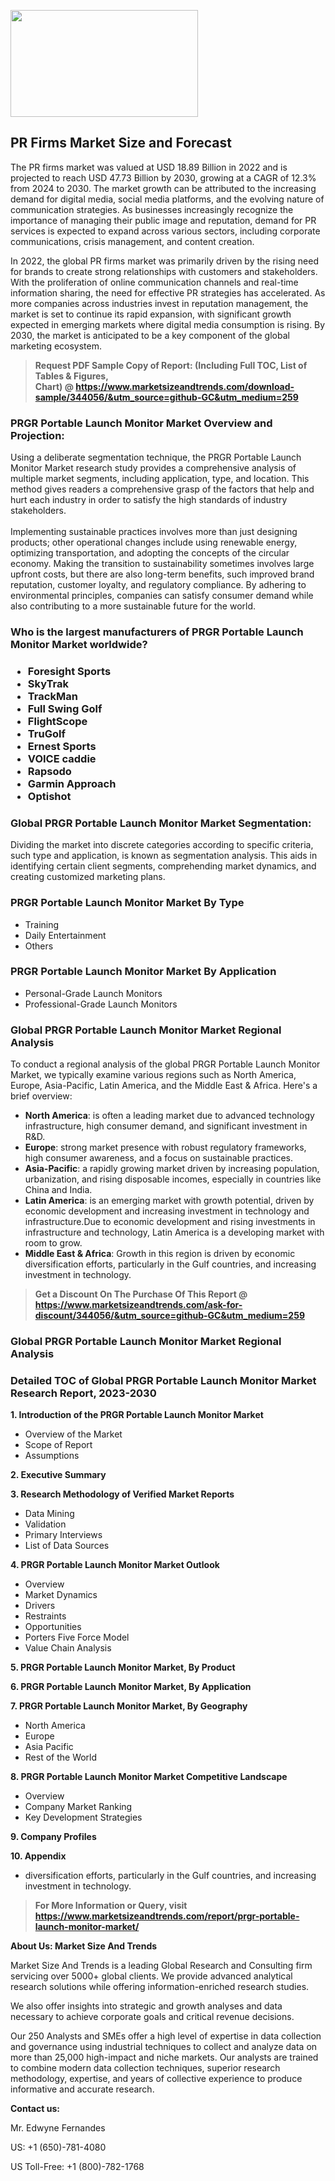 <p><img class="alignnone size-medium wp-image-20088" src="https://ffe5etoiles.com/wp-content/uploads/2024/12/MST1-300x171.png" alt="" width="300" height="171" /></p><h2>PR Firms Market Size and Forecast</h2><p>The PR firms market was valued at USD 18.89 Billion in 2022 and is projected to reach USD 47.73 Billion by 2030, growing at a CAGR of 12.3% from 2024 to 2030. The market growth can be attributed to the increasing demand for digital media, social media platforms, and the evolving nature of communication strategies. As businesses increasingly recognize the importance of managing their public image and reputation, demand for PR services is expected to expand across various sectors, including corporate communications, crisis management, and content creation.</p><p>In 2022, the global PR firms market was primarily driven by the rising need for brands to create strong relationships with customers and stakeholders. With the proliferation of online communication channels and real-time information sharing, the need for effective PR strategies has accelerated. As more companies across industries invest in reputation management, the market is set to continue its rapid expansion, with significant growth expected in emerging markets where digital media consumption is rising. By 2030, the market is anticipated to be a key component of the global marketing ecosystem.</p></p><blockquote id="" class=""><strong>Request PDF Sample Copy of Report: (Including Full TOC, List of Tables &amp; Figures, Chart)&nbsp;@&nbsp;<strong><a href="https://www.marketsizeandtrends.com/download-sample/344056/&utm_source=github-GC&utm_medium=259" target="_blank">https://www.marketsizeandtrends.com/download-sample/344056/&utm_source=github-GC&utm_medium=259</a></strong></strong></blockquote><h3 id="" class="">PRGR Portable Launch Monitor Market&nbsp;Overview and Projection:</h3><p id="" class="">Using a deliberate segmentation technique, the PRGR Portable Launch Monitor Market research study provides a comprehensive analysis of multiple market segments, including application, type, and location. This method gives readers a comprehensive grasp of the factors that help and hurt each industry in order to satisfy the high standards of industry stakeholders. <br /> <br />Implementing sustainable practices involves more than just designing products; other operational changes include using renewable energy, optimizing transportation, and adopting the concepts of the circular economy. Making the transition to sustainability sometimes involves large upfront costs, but there are also long-term benefits, such improved brand reputation, customer loyalty, and regulatory compliance. By adhering to environmental principles, companies can satisfy consumer demand while also contributing to a more sustainable future for the world.</p><h3 id="" class="">Who is the largest manufacturers of&nbsp;PRGR Portable Launch Monitor Market worldwide?</h3><h3 class=""><p><ul><li>Foresight Sports </li><li> SkyTrak </li><li> TrackMan </li><li> Full Swing Golf </li><li> FlightScope </li><li> TruGolf </li><li> Ernest Sports </li><li> VOICE caddie </li><li> Rapsodo </li><li> Garmin Approach </li><li> Optishot</li></ul></p></h3><h3 id="" class="">Global&nbsp;PRGR Portable Launch Monitor Market Segmentation:</h3><p id="" class="">Dividing the market into discrete categories according to specific criteria, such type and application, is known as segmentation analysis. This aids in identifying certain client segments, comprehending market dynamics, and creating customized marketing plans.</p><h3 id="" class="">PRGR Portable Launch Monitor Market&nbsp;By Type</h3><p><p><ul><li>Training</li><li> Daily Entertainment</li><li> Others</p></li></ul></p></p><h3 id="" class="">PRGR Portable Launch Monitor Market&nbsp;By Application</h3><p class=""><p><ul><li>Personal-Grade Launch Monitors</li><li> Professional-Grade Launch Monitors</li></ul></p></p><h3 id="" class="">Global PRGR Portable Launch Monitor Market Regional Analysis</h3><p id="" class="">To conduct a regional analysis of the global PRGR Portable Launch Monitor Market, we typically examine various regions such as North America, Europe, Asia-Pacific, Latin America, and the Middle East &amp; Africa. Here's a brief overview:</p><ul><li><strong>North America</strong>: is often a leading market due to advanced technology infrastructure, high consumer demand, and significant investment in R&amp;D.</li><li><strong>Europe</strong>: strong market presence with robust regulatory frameworks, high consumer awareness, and a focus on sustainable practices.</li><li><strong>Asia-Pacific</strong>: a rapidly growing market driven by increasing population, urbanization, and rising disposable incomes, especially in countries like China and India.</li><li><strong>Latin America</strong>: is an emerging market with growth potential, driven by economic development and increasing investment in technology and infrastructure.Due to economic development and rising investments in infrastructure and technology, Latin America is a developing market with room to grow.</li><li><strong>Middle East &amp; Africa</strong>: Growth in this region is driven by economic diversification efforts, particularly in the Gulf countries, and increasing investment in technology.</li></ul><blockquote id="" class=""><strong>Get a Discount On The Purchase Of This Report @ <strong><a href="https://www.marketsizeandtrends.com/ask-for-discount/344056/&utm_source=github-GC&utm_medium=259" target="_blank">https://www.marketsizeandtrends.com/ask-for-discount/344056/&utm_source=github-GC&utm_medium=259</a></strong></strong></blockquote><h3 id="" class="">Global PRGR Portable Launch Monitor Market Regional Analysis</h3><h3 id="" class="">Detailed TOC of Global PRGR Portable Launch Monitor Market Research Report, 2023-2030</h3><p id="" class=""><strong>1. Introduction of the PRGR Portable Launch Monitor Market</strong></p><ul><li>Overview of the Market</li><li>Scope of Report</li><li>Assumptions</li></ul><p id="" class=""><strong>2. Executive Summary</strong></p><p id="" class=""><strong>3. Research Methodology of Verified Market Reports</strong></p><ul><li>Data Mining</li><li>Validation</li><li>Primary Interviews</li><li>List of Data Sources</li></ul><p id="" class=""><strong>4. PRGR Portable Launch Monitor Market Outlook</strong></p><ul><li>Overview</li><li>Market Dynamics</li><li>Drivers</li><li>Restraints</li><li>Opportunities</li><li>Porters Five Force Model</li><li>Value Chain Analysis</li></ul><p id="" class=""><strong>5. PRGR Portable Launch Monitor Market, By Product</strong></p><p id="" class=""><strong>6. PRGR Portable Launch Monitor Market, By Application</strong></p><p id="" class=""><strong>7. PRGR Portable Launch Monitor Market, By Geography</strong></p><ul><li>North America</li><li>Europe</li><li>Asia Pacific</li><li>Rest of the World</li></ul><p id="" class=""><strong>8. PRGR Portable Launch Monitor Market Competitive Landscape</strong></p><ul><li>Overview</li><li>Company Market Ranking</li><li>Key Development Strategies</li></ul><p id="" class=""><strong>9. Company Profiles</strong></p><p id="" class=""><strong>10. Appendix</strong></p><ul><li>diversification efforts, particularly in the Gulf countries, and increasing investment in technology.</li></ul><blockquote id="" class=""><strong>For More Information or Query, visit <strong><strong><a href="https://www.marketsizeandtrends.com/report/prgr-portable-launch-monitor-market/" target="_blank">https://www.marketsizeandtrends.com/report/prgr-portable-launch-monitor-market/</a></strong></strong></strong></blockquote><p id="" class=""><strong>About Us: Market Size And Trends</strong></p><p id="" class="">Market Size And Trends is a leading Global Research and Consulting firm servicing over 5000+ global clients. We provide advanced analytical research solutions while offering information-enriched research studies.</p><p id="" class="">We also offer insights into strategic and growth analyses and data necessary to achieve corporate goals and critical revenue decisions.</p><p id="" class="">Our 250 Analysts and SMEs offer a high level of expertise in data collection and governance using industrial techniques to collect and analyze data on more than 25,000 high-impact and niche markets. Our analysts are trained to combine modern data collection techniques, superior research methodology, expertise, and years of collective experience to produce informative and accurate research.</p><p id="" class=""><strong>Contact us:</strong></p><p id="" class="">Mr. Edwyne Fernandes</p><p id="" class="">US: +1 (650)-781-4080</p><p id="" class="">US Toll-Free: +1 (800)-782-1768</p>
